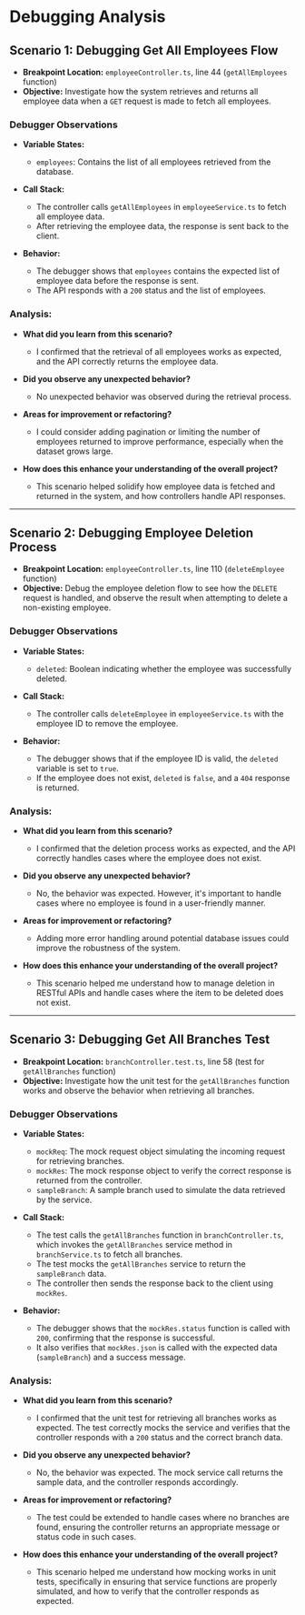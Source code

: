 # Debugging Analysis

## Scenario 1: **Debugging Get All Employees Flow**

- **Breakpoint Location:** `employeeController.ts`, line 44 (`getAllEmployees` function)
- **Objective:** Investigate how the system retrieves and returns all employee data when a `GET` request is made to fetch all employees.

### Debugger Observations

- **Variable States:**
  - `employees`: Contains the list of all employees retrieved from the database.
  
- **Call Stack:**
  - The controller calls `getAllEmployees` in `employeeService.ts` to fetch all employee data.
  - After retrieving the employee data, the response is sent back to the client.
  
- **Behavior:**
  - The debugger shows that `employees` contains the expected list of employee data before the response is sent.
  - The API responds with a `200` status and the list of employees.

### Analysis:
- **What did you learn from this scenario?**
  - I confirmed that the retrieval of all employees works as expected, and the API correctly returns the employee data.

- **Did you observe any unexpected behavior?**
  - No unexpected behavior was observed during the retrieval process.

- **Areas for improvement or refactoring?**
  - I could consider adding pagination or limiting the number of employees returned to improve performance, especially when the dataset grows large.

- **How does this enhance your understanding of the overall project?**
  - This scenario helped solidify how employee data is fetched and returned in the system, and how controllers handle API responses.

---

## Scenario 2: **Debugging Employee Deletion Process**

- **Breakpoint Location:** `employeeController.ts`, line 110 (`deleteEmployee` function)
- **Objective:** Debug the employee deletion flow to see how the `DELETE` request is handled, and observe the result when attempting to delete a non-existing employee.

### Debugger Observations

- **Variable States:**
  - `deleted`: Boolean indicating whether the employee was successfully deleted.
  
- **Call Stack:**
  - The controller calls `deleteEmployee` in `employeeService.ts` with the employee ID to remove the employee.
  
- **Behavior:**
  - The debugger shows that if the employee ID is valid, the `deleted` variable is set to `true`.
  - If the employee does not exist, `deleted` is `false`, and a `404` response is returned.
  
### Analysis:
- **What did you learn from this scenario?**
  - I confirmed that the deletion process works as expected, and the API correctly handles cases where the employee does not exist.

- **Did you observe any unexpected behavior?**
  - No, the behavior was expected. However, it's important to handle cases where no employee is found in a user-friendly manner.

- **Areas for improvement or refactoring?**
  - Adding more error handling around potential database issues could improve the robustness of the system.

- **How does this enhance your understanding of the overall project?**
  - This scenario helped me understand how to manage deletion in RESTful APIs and handle cases where the item to be deleted does not exist.
---

## Scenario 3: **Debugging Get All Branches Test**

- **Breakpoint Location:** `branchController.test.ts`, line 58 (test for `getAllBranches` function)
- **Objective:** Investigate how the unit test for the `getAllBranches` function works and observe the behavior when retrieving all branches.

### Debugger Observations

- **Variable States:**
  - `mockReq`: The mock request object simulating the incoming request for retrieving branches.
  - `mockRes`: The mock response object to verify the correct response is returned from the controller.
  - `sampleBranch`: A sample branch used to simulate the data retrieved by the service.
  
- **Call Stack:**
  - The test calls the `getAllBranches` function in `branchController.ts`, which invokes the `getAllBranches` service method in `branchService.ts` to fetch all branches.
  - The test mocks the `getAllBranches` service to return the `sampleBranch` data.
  - The controller then sends the response back to the client using `mockRes`.

- **Behavior:**
  - The debugger shows that the `mockRes.status` function is called with `200`, confirming that the response is successful.
  - It also verifies that `mockRes.json` is called with the expected data (`sampleBranch`) and a success message.

### Analysis:
- **What did you learn from this scenario?**
  - I confirmed that the unit test for retrieving all branches works as expected. The test correctly mocks the service and verifies that the controller responds with a `200` status and the correct branch data.

- **Did you observe any unexpected behavior?**
  - No, the behavior was expected. The mock service call returns the sample data, and the controller responds accordingly.

- **Areas for improvement or refactoring?**
  - The test could be extended to handle cases where no branches are found, ensuring the controller returns an appropriate message or status code in such cases.

- **How does this enhance your understanding of the overall project?**
  - This scenario helped me understand how mocking works in unit tests, specifically in ensuring that service functions are properly simulated, and how to verify that the controller responds as expected.
